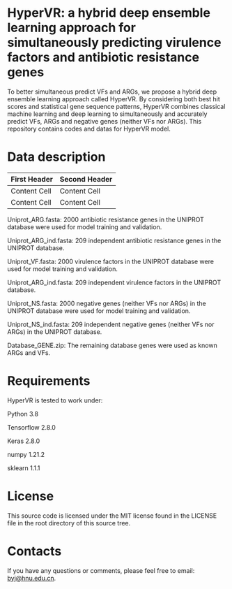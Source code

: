 # HyperVR: a hybrid deep ensemble learning approach for simultaneously predicting virulence factors and antibiotic resistance genes
To better simultaneous predict VFs and ARGs, we propose a hybrid deep ensemble learning approach called HyperVR. By considering both best hit scores and statistical gene sequence patterns, HyperVR combines classical machine learning and deep learning to simultaneously and accurately predict VFs, ARGs and negative genes (neither VFs nor ARGs). This repository contains codes and datas for HyperVR model.
# Data description

| First Header  | Second Header |
| ------------- | ------------- |
| Content Cell  | Content Cell  |
| Content Cell  | Content Cell  |
Uniprot_ARG.fasta: 2000 antibiotic resistance genes in the UNIPROT database were used for model training and validation.

Uniprot_ARG_ind.fasta: 209 independent antibiotic resistance genes in the UNIPROT database.

Uniprot_VF.fasta: 2000 virulence factors in the UNIPROT database were used for model training and validation.

Uniprot_ARG_ind.fasta: 209 independent virulence factors in the UNIPROT database.

Uniprot_NS.fasta: 2000 negative genes (neither VFs nor ARGs) in the UNIPROT database were used for model training and validation.

Uniprot_NS_ind.fasta: 209 independent negative genes (neither VFs nor ARGs) in the UNIPROT database.

Database_GENE.zip: The remaining database genes were used as known ARGs and VFs.

# Requirements
HyperVR is tested to work under:

Python 3.8

Tensorflow 2.8.0

Keras 2.8.0

numpy 1.21.2

sklearn 1.1.1

# License
This source code is licensed under the MIT license found in the LICENSE file in the root directory of this source tree.

# Contacts
If you have any questions or comments, please feel free to email: byj@hnu.edu.cn.

